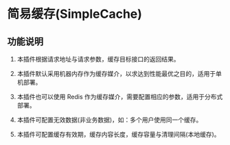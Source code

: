 # 简易缓存(SimpleCache)

## 功能说明
   1. 本插件根据请求地址与请求参数，缓存目标接口的返回结果。

   2. 本插件默认采用机器内存作为缓存媒介，以求达到性能最优之目的，适用于单机部署。

   3. 本插件也可以使用 Redis 作为缓存媒介，需要配置相应的参数，适用于分布式部署。

   4. 本插件可配置无效数据(非业务数据)，如：多个用户使用同一个缓存。

   5. 本插件可配置缓存有效期，缓存内容长度，缓存容量与清理间隔(本地缓存)。